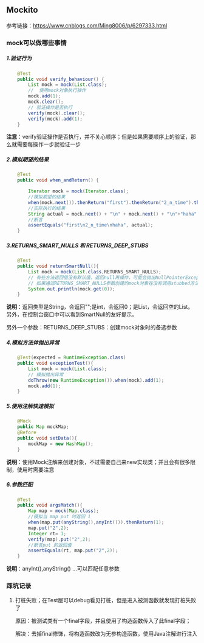 ## Mockito

 参考链接：https://www.cnblogs.com/Ming8006/p/6297333.html



### mock可以做哪些事情

##### 1.验证行为

```java
    @Test
    public void verify_behaviour() {
        List mock = mock(List.class);
        //  使用mock对象执行操作
        mock.add(1);
        mock.clear();
        // 验证操作是否执行
        verify(mock).clear();
        verify(mock).add(1);
    }
```

**注意**：verify验证操作是否执行，并不关心顺序；但是如果需要顺序上的验证，那么就需要每操作一步就验证一步

##### 2.模拟期望的结果

```java
    @Test
    public void when_andReturn() {

        Iterator mock = mock(Iterator.class);
        //模拟期望的结果
        when(mock.next()).thenReturn("first").thenReturn("2_n_time").thenReturn("haha");
        //实际执行的结果
        String actual = mock.next() + "\n" + mock.next() + "\n"+"haha";
        //断言
        assertEquals("first\n2_n_time\nhaha", actual);
    }
```

##### 3.RETURNS_SMART_NULLS 和 RETURNS_DEEP_STUBS

```java
    @Test
    public void returnSmartNull(){
        List mock = mock(List.class,RETURNS_SMART_NULLS);
        // 有些方法返回值没有默认值，返回null再操作，可能会抛出NullPointerException，
        // 如果通过RETURNS_SMART_NULLS参数创建的mock对象在没有调用stubbed方法时会返回SmartNull
        System.out.println(mock.get(0));
    }
```

**说明**：返回类型是String，会返回"";是int，会返回0；是List，会返回空的List。另外，在控制台窗口中可以看到SmartNull的友好提示。

另外一个参数：RETURNS_DEEP_STUBS：创建mock对象时的备选参数

##### 4.模拟方法体抛出异常

```java
    @Test(expected = RuntimeException.class)
    public void exceptionTest(){
        List mock = mock(List.class);
        // 模拟抛出异常
        doThrow(new RuntimeException()).when(mock).add(1);
        mock.add(1);
    }
```

##### 5.使用注解快速模拟

```java
    @Mock
    public Map mockMap;
    @Before
    public void setData(){
        mockMap = new HashMap();
    }
```

**说明**：使用Mock注解来创建对象，不过需要自己来new实现类；并且会有很多限制，使用时需要注意

##### 6.参数匹配

```java
    @Test
    public void argsMatch(){
        Map map = mock(Map.class);
        //模拟当 map put 时返回 1
        when(map.put(anyString(),anyInt())).thenReturn(1);
        map.put("2",2);
        Integer rt= 1;
        verify(map).put("2",2);
        //断言put 的返回值
        assertEquals(rt, map.put("2",2));
    }
```

**说明**：anyInt(),anyString() ...可以匹配任意参数



### 踩坑记录

1. 打桩失败；在Test层可以debug看见打桩，但是进入被测函数就发现打桩失败了

   原因：被测试类有一个final字段，并且使用了构造函数传入了此final字段；

   解决：去掉final修饰，将构造函数改为无参构造函数，使用Java注解进行注入